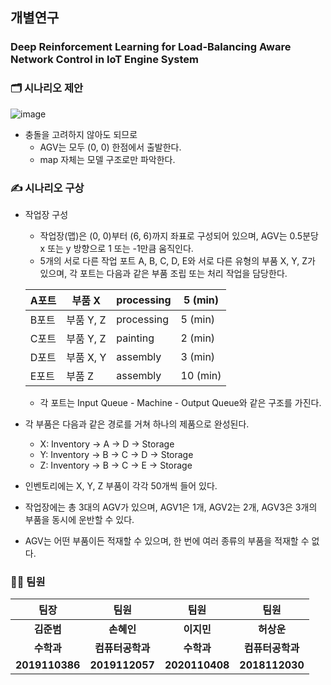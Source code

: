 ## 개별연구
### Deep Reinforcement Learning for Load-Balancing Aware Network Control in IoT Engine System

### 🗂️ 시나리오 제안

![image](https://github.com/g2Min/optimal_route/assets/96400257/4cbf2981-26ed-46e2-9a34-3a0e8b0ccb34)


- 충돌을 고려하지 않아도 되므로
    - AGV는 모두 (0, 0) 한점에서 출발한다.
    - map 자체는 모델 구조로만 파악한다.

### ✍️ 시나리오 구상
- 작업장 구성
    - 작업장(맵)은 (0, 0)부터 (6, 6)까지 좌표로 구성되어 있으며, AGV는 0.5분당 x 또는 y 방향으로 1 또는 -1만큼 움직인다.
    - 5개의 서로 다른 작업 포트 A, B, C, D, E와 서로 다른 유형의 부품 X, Y, Z가 있으며, 각 포트는 다음과 같은 부품 조립 또는 처리 작업을 담당한다.
    
    | A포트 | 부품 X | processing | 5 (min) |
    | --- | --- | --- | --- |
    | B포트 | 부품 Y, Z | processing | 5 (min) |
    | C포트 | 부품 Y, Z | painting | 2 (min) |
    | D포트 | 부품 X, Y | assembly | 3 (min) |
    | E포트 | 부품 Z | assembly | 10 (min) |
    - 각 포트는 Input Queue - Machine - Output Queue와 같은 구조를 가진다.
- 각 부품은 다음과 같은 경로를 거쳐 하나의 제품으로 완성된다.
    - X: Inventory → A → D → Storage
    - Y: Inventory → B → C → D → Storage
    - Z: Inventory → B → C → E → Storage
- 인벤토리에는 X, Y, Z 부품이 각각 50개씩 들어 있다.
- 작업장에는 총 3대의 AGV가 있으며, AGV1은 1개, AGV2는 2개, AGV3은 3개의 부품을 동시에 운반할 수 있다.
- AGV는 어떤 부품이든 적재할 수 있으며, 한 번에 여러 종류의 부품을 적재할 수 없다.

  
### 🧑‍💻 팀원

|       팀장       | 팀원 |       팀원       | 팀원 |
|:--------------:|:--:|:--------------:|:--:|
|    **김준범**     |**손혜인**|    **이지민**     |**허상운**|
|   **수학과**   |**컴퓨터공학과**|   **수학과**   |**컴퓨터공학과**|
|   **2019110386**   |**2019112057**|   **2020110408**   |**2018112030**|g

